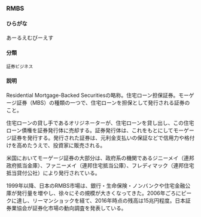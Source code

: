 <div style="display:none;">

## [あ行](securities-terms?id=あ行)
## [か行](securities-terms?id=か行)
## [さ行](securities-terms?id=さ行)
## [た行](securities-terms?id=た行)
## [な行](securities-terms?id=な行)
## [は行](securities-terms?id=は行)
## [ま行](securities-terms?id=ま行)
## [や行](securities-terms?id=や行)
## [ら行](securities-terms?id=ら行)
## [わ行](securities-terms?id=わ行)
## [英数字・記号](securities-terms?id=英数字・記号)

</div>

### RMBS

#### ひらがな

あーるえむびーえす

#### 分類

`証券ビジネス`

#### 説明

Residential Mortgage-Backed Securitiesの略称。住宅ローン担保証券。モーゲージ証券（MBS）の種類の一つで、住宅ローンを担保として発行される証券のこと。
 
住宅ローンの貸し手であるオリジネーターが、住宅ローンを貸し出し、この住宅ローン債権を証券発行体に売却する。証券発行体は、これをもとにしてモーゲージ証券を発行する。発行された証券は、元利金支払いの保証などで信用力や格付けを高めたうえで、投資家に販売される。
 
米国においてモーゲージ証券の大部分は、政府系の機関であるジニーメイ（連邦政府抵当金庫）、ファニーメイ（連邦住宅抵当公庫）、フレディマック（連邦住宅抵当貸付公社）により発行されている。
 
1999年以降、日本のRMBS市場は、銀行・生命保険・ノンバンクや住宅金融公庫が発行量を増やし、徐々にその規模が大きくなってきた。2006年ごろにピークに達し、リーマンショックを経て、2016年時点の残高は15兆円程度。日本証券業協会が証券化市場の動向調査を発表している。

